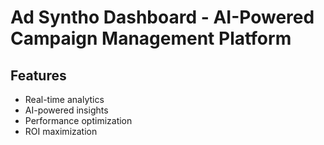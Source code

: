 # Ad Syntho Dashboard - AI-Powered Campaign Management Platform

## Features
- Real-time analytics
- AI-powered insights
- Performance optimization
- ROI maximization
